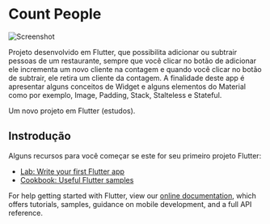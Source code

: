 # Count People

![Screenshot](https://user-images.githubusercontent.com/29135156/81859196-46b38280-953b-11ea-8456-b6df0af189b0.gif)

Projeto desenvolvido em Flutter, que possibilita adicionar ou subtrair pessoas de um restaurante, sempre que você clicar no botão de adicionar ele incrementa um novo cliente na contagem e quando você clicar no botão de subtrair, ele retira um cliente da contagem. A finalidade deste app é apresentar alguns conceitos de Widget e alguns elementos do Material como por exemplo, Image, Padding, Stack, Stalteless e Stateful.

Um novo projeto em Flutter (estudos).

## Instrodução

Alguns recursos para você começar se este for seu primeiro projeto Flutter:

- [Lab: Write your first Flutter app](https://flutter.dev/docs/get-started/codelab)
- [Cookbook: Useful Flutter samples](https://flutter.dev/docs/cookbook)

For help getting started with Flutter, view our
[online documentation](https://flutter.dev/docs), which offers tutorials,
samples, guidance on mobile development, and a full API reference.
